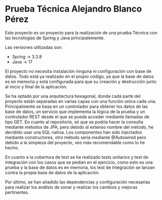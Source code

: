 # Prueba Técnica Alejandro Blanco Pérez

Este proyecto es un proyecto para la realización de una prueba Técnica con las tecnologías de Spring y Java principalemente.

Las versiones utilizadas son:
- Spring -> 3.3.8
- Java -> 17

El proyecto no necesita instalación ninguna ni configuración con base de datos. Todo está ya realizado en el propio código, ya que la base de datos es en memoria y está configurada para que su creación y destrucción junto al inicio y final de la aplicación.

Se ha optado por una arquitectura hexagonal, donde cada parte del proyecto están separadas en varias capas con una función única cada una. Principalmente se basa en un controlador para obtener los datos de las base de datos, un servicio que implementa la lógica de la prueba y un controlador REST desde el que se pueda acceder mediante llamadas de tipo GET. En cuanto al repositorio, sé que se podría hacer la consulta mediante métodos de JPA, pero debido al extenso nombre del método, he decidido usar una SQL nativa. Los componentes han sido injectados mediante constructores, otro método sería mediante @Autowired pero debido a la simpleza del proyecto, veo más recomendable como lo he hecho.

En cuanto a la cobertura de test se ha realizado tests unitarios y test de integración con los casos que se pedían en el ejercicio, como esto es una prueba y la base de datos es en memoria, los test de integración se lanzan contra la propia base de datos de la aplicación.

Por último, se han añadido las dependencias y configuración necesarias para realizar los análisis de sonar y realizar los cambios y mejoras pertinentes.
